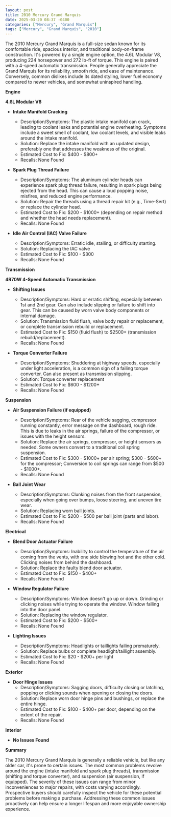 ```yaml
---
layout: post
title: 2010 Mercury Grand Marquis
date: 2025-03-20 08:37 -0400
categories: ["Mercury", "Grand Marquis"]
tags: ["Mercury", "Grand Marquis", "2010"]
---
```

The 2010 Mercury Grand Marquis is a full-size sedan known for its comfortable ride, spacious interior, and traditional body-on-frame construction. It's powered by a single engine option, the 4.6L Modular V8, producing 224 horsepower and 272 lb-ft of torque. This engine is paired with a 4-speed automatic transmission. People generally appreciate the Grand Marquis for its reliability, smooth ride, and ease of maintenance. Conversely, common dislikes include its dated styling, lower fuel economy compared to newer vehicles, and somewhat uninspired handling.

**Engine**

**4.6L Modular V8**

*   **Intake Manifold Cracking**
    *   Description/Symptoms: The plastic intake manifold can crack, leading to coolant leaks and potential engine overheating. Symptoms include a sweet smell of coolant, low coolant levels, and visible leaks around the intake manifold.
    *   Solution: Replace the intake manifold with an updated design, preferably one that addresses the weakness of the original.
    *   Estimated Cost to Fix: $400 - $800+
    *   Recalls: None Found

*   **Spark Plug Thread Failure**
    *   Description/Symptoms: The aluminum cylinder heads can experience spark plug thread failure, resulting in spark plugs being ejected from the head. This can cause a loud popping noise, misfires, and reduced engine performance.
    *   Solution: Repair the threads using a thread repair kit (e.g., Time-Sert) or replace the cylinder head.
    *   Estimated Cost to Fix: $200 - $1000+ (depending on repair method and whether the head needs replacement).
    *   Recalls: None Found

*   **Idle Air Control (IAC) Valve Failure**
    *   Description/Symptoms: Erratic idle, stalling, or difficulty starting.
    *   Solution: Replacing the IAC valve
    *   Estimated Cost to Fix: $100 - $300
    *   Recalls: None Found

**Transmission**

**4R70W 4-Speed Automatic Transmission**

*   **Shifting Issues**
    *   Description/Symptoms: Hard or erratic shifting, especially between 1st and 2nd gear. Can also include slipping or failure to shift into gear. This can be caused by worn valve body components or internal damage.
    *   Solution: Transmission fluid flush, valve body repair or replacement, or complete transmission rebuild or replacement.
    *   Estimated Cost to Fix: $150 (fluid flush) to $2500+ (transmission rebuild/replacement).
    *   Recalls: None Found

*   **Torque Converter Failure**
    *   Description/Symptoms: Shuddering at highway speeds, especially under light acceleration, is a common sign of a failing torque converter. Can also present as transmission slipping.
    *   Solution: Torque converter replacement
    *   Estimated Cost to Fix: $600 - $1200+
    *   Recalls: None Found

**Suspension**

*   **Air Suspension Failure (if equipped)**
    *   Description/Symptoms: Rear of the vehicle sagging, compressor running constantly, error message on the dashboard, rough ride. This is due to leaks in the air springs, failure of the compressor, or issues with the height sensors.
    *   Solution: Replace the air springs, compressor, or height sensors as needed. Some owners convert to a traditional coil spring suspension.
    *   Estimated Cost to Fix: $300 - $1000+ per air spring; $300 - $600+ for the compressor; Conversion to coil springs can range from $500 - $1000+.
    *   Recalls: None Found

*   **Ball Joint Wear**
    *   Description/Symptoms: Clunking noises from the front suspension, especially when going over bumps, loose steering, and uneven tire wear.
    *   Solution: Replacing worn ball joints.
    *   Estimated Cost to Fix: $200 - $500 per ball joint (parts and labor).
    *   Recalls: None Found

**Electrical**

*   **Blend Door Actuator Failure**
    *   Description/Symptoms: Inability to control the temperature of the air coming from the vents, with one side blowing hot and the other cold. Clicking noises from behind the dashboard.
    *   Solution: Replace the faulty blend door actuator.
    *   Estimated Cost to Fix: $150 - $400+
    *   Recalls: None Found

*   **Window Regulator Failure**
    * Description/Symptoms: Window doesn't go up or down. Grinding or clicking noises while trying to operate the window. Window falling into the door panel.
    *   Solution: Replacing the window regulator.
    *   Estimated Cost to Fix: $200 - $500+
    *   Recalls: None Found

*   **Lighting Issues**
    *   Description/Symptoms: Headlights or taillights failing prematurely.
    *   Solution: Replace bulbs or complete headlight/taillight assembly.
    *   Estimated Cost to Fix: $20 - $200+ per light
    *   Recalls: None Found

**Exterior**

*   **Door Hinge Issues**
    *   Description/Symptoms: Sagging doors, difficulty closing or latching, popping or clicking sounds when opening or closing the doors.
    *   Solution: Replace worn door hinge pins and bushings, or replace the entire hinge.
    *   Estimated Cost to Fix: $100 - $400+ per door, depending on the extent of the repair.
    *   Recalls: None Found

**Interior**

*   **No Issues Found**

**Summary**

The 2010 Mercury Grand Marquis is generally a reliable vehicle, but like any older car, it's prone to certain issues. The most common problems revolve around the engine (intake manifold and spark plug threads), transmission (shifting and torque converter), and suspension (air suspension, if equipped). The severity of these issues can range from minor inconveniences to major repairs, with costs varying accordingly. Prospective buyers should carefully inspect the vehicle for these potential problems before making a purchase. Addressing these common issues proactively can help ensure a longer lifespan and more enjoyable ownership experience.

